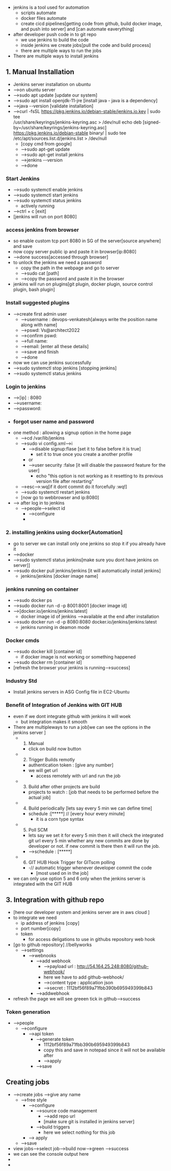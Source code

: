 - jenkins is a tool used for automation
	- scripts automate
	- docker files automate
	- create cicd pipelines[getting code from github, build docker image, and push into server] and [can automate eaverything]
- after developer push code in to git repo
	- we use jenkins to build the code
	- inside jenkins we create jobs[pull the code and build process] 
	- there are multiple ways to run the jobs
- There are multiple ways to install jenkins
## 1. Manual Installation
- Jenkins server installation on ubuntu
- -->on ubuntu server
- -->sudo apt update [update our system]
- -->sudo apt install openjdk-11-jre [install java - java is a dependency]
- -->java --version [validate installation]
- -->curl -fsSL https://pkg.jenkins.io/debian-stable/jenkins.io.key | sudo tee \
  /usr/share/keyrings/jenkins-keyring.asc > /dev/null
echo deb [signed-by=/usr/share/keyrings/jenkins-keyring.asc] \
  https://pkg.jenkins.io/debian-stable binary/ | sudo tee \
  /etc/apt/sources.list.d/jenkins.list > /dev/null
  - [copy cmd from google]
  - -->sudo apt-get update
  - -->sudo apt-get install jenkins
  - -->jenkins --version
  - -->done
### Start Jenkins
- -->sudo systemctl enable jenkins
- -->sudo systemctl start jenkins 
- -->sudo systemctl status jenkins
	- actively running
- -->ctrl + c [exit]
- [jenkins will run on port 8080]
### access jenkins from browser
- so enable custom tcp port 8080 in SG  of the server[source anywhere] and save
- now copy server public ip and paste it in browser[ip:8080]
- -->done success[accessed through browser]
- to unlock the jenkins we need a password
	- copy the path in the webpage and go to server
	- -->sudo cat [path]
	- -->copy the password and paste it in the browser
- jenkins will run on plugins[git plugin, docker plugin, source control plugin, bash plugin]
### Install suggested plugins
- -->create first admin user
	- -->username : devops-venkatesh[always write the position name along with name]
	- -->pswd: Vs@architect2022
	- -->confirm pswd: 
	- -->full name:
	- -->email: [enter all these details]
	- -->save and finish
	- -->done
- now we can use jenkins successfully
- -->sudo systemctl stop jenkins [stopping jenkins]
- -->sudo systemctl status jenkins 
### Login to jenkins
- -->[ip] : 8080
- -->username:
- -->password:
- ### forgot user name and password
- one method : allowing a signup option in the home page
	- -->cd /var/lib/jenkins
	- -->sudo vi config.xml-->i
		- -->disable signup:flase  [set it to false before it is true]
			- set it to true once you create a another profile
		- or
		- -->user security :false [it will disable the password feature for the user] 
			- echo "this option is not working as it resetting to its previous version file after restarting"
	- -->esc-->:wq[if it dont commit do it forcefully :wq!]
	- -->sudo systemctl restart jenkins
	- [now go to webbrowser and ip:8080]
- --> after log in to jenkins
	- -->people-->select id
		- -->configure 
		- 

### 2. installing jenkins using docker[Automation]
- go to server we can install only one jenkins so stop it if you already have it
- -->docker
- -->sudo systemctl status jenkins[make sure you dont have jenkins on server]]
- -->sudo docker pull jenkins/jenkins [it will automatically install jenkins]
	- jenkins/jenkins [docker image name]
### jenkins running on container
- -->sudo docker ps
- -->sudo docker run -d -p 8001:8001 [docker image id]
- -->[docker.io/jenkins/jenkins:latest]
	- docker image id of jenkins -->available at the end after installation
- -->sudo docker run -d -p 8080:8080 docker.io/jenkins/jenkins:latest
	- jenkins running in deamon mode
### Docker cmds
- -->sudo docker kill [container id]
	- if docker image is not working or something happened
- -->sudo docker rm [container id]
- [refresh the browser your jenkins is running-->success]

### Industry Std
- Install jenkins servers in ASG Config file in EC2-Ubuntu


### Benefit of Integration of  Jenkins with GIT HUB

- even if we dont integrate github with jenkins it will woek 
	- but integration makes it smooth
- There are multipleways to run a job[we can see the options in the jenkins server ]
	- 1. Manual
		- click on build now button
	- 2. Trigger Builds remotly
		- authentication token : [give any number]
		- we will get url
			- access remotely with url and run the job
	- 3. Build after other projects are build
		- projects to watch : [job that needs to be performed before the actual job]
	- 4. Build periodically [lets say every 5 min we can define time]
		- schedule :[*****] // [every hour every minute]
			- it is a corn type syntax
	- 5. Poll SCM 
		- lets say we set it for every 5 min then it will check the integrated git url every 5 min whether any new commits are done by developer or not. if new commit is there then it will run the job.
		- -->schedule : [*****]
	- 6. GIT HUB Hook Trigger for GITscm polling
		- -// automatic trigger whenever developer commit the code
			- [most used on in the job]
- we can only use option 5 and 6 only when the jenkins server is integrated with the GIT HUB
## 3. Integration with github repo
- [here our developer system and jenkins server are in aws cloud ]
- to integrate we need
	- ip address of jenkins [copy]
	- port number[copy]
	- token 
		- for access deligations 
to use in githubs repository web hook
- [go to github repository] //bellyworks
	- -->settings
		- -->webnooks
			- -->add webhook
				- -->payload url : http://54.164.25.248:8080/github-webhook/
				- here we have to add github-webhook/
				- -->content type : application json
				- -->secret : 1112bf56f89a71fbb390b695949399b843
			- -->addwebhook
- refresh the page we will see greeen tick in github-->success
 
### Token generation
- -->people
	- -->configure
		- -->api token
			- -->generate token
				- 1112bf56f89a71fbb390b695949399b843
				- copy this and save in notepad since it will not be available after
				- -->apply
			- -->save
## Creating jobs
- -->create jobs -->give any name
	- -->free style
		- -->configure
			- -->source code management
				- -->add repo url
				- [make sure git is installed in jenkins server]
			- -->build triggers
				- here we select nothing for this job
		- --> apply
	- -->save
- view jobs-->select job-->build now-->green -->success
- we can see the console output here
- 
- 

